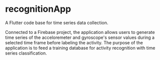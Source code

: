 # recognitionApp

A Flutter code base for time series data collection. 

Connected to a Firebase project, the application allows users to generate time series of the acceloremeter and gyroscope's sensor values during a selected time frame before labeling the activity. The purpose of the application is to feed a training database for activity recognition with time series classification. 
